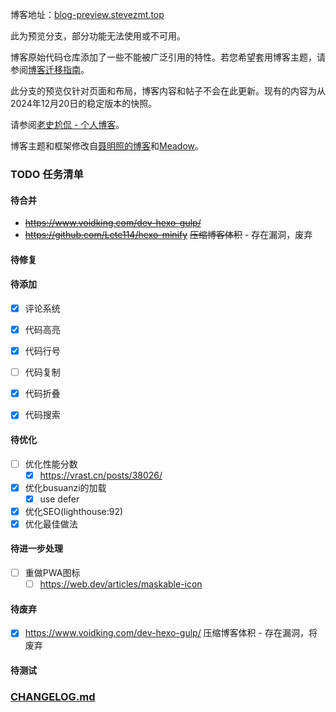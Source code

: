 博客地址：[blog-preview.stevezmt.top](https://blog-preview.stevezmt.top)

此为预览分支，部分功能无法使用或不可用。

博客原始代码仓库添加了一些不能被广泛引用的特性。若您希望套用博客主题，请参阅[博客迁移指南](https://blog.stevezmt.top/2024/12/21/fork-this-theme/)。

此分支的预览仅针对页面和布局，博客内容和帖子不会在此更新。现有的内容为从2024年12月20日的稳定版本的快照。

请参阅[老史尬侃 - 个人博客](https://blog.stevezmt.top)。

博客主题和框架修改自[聂明照的博客](https://github.com/niemingzhao/niemingzhao.github.io)和[Meadow](https://garybear.cn/hexo-theme-meadow/#/README)。


###  TODO 任务清单
#### 待合并
 -  ~~https://www.voidking.com/dev-hexo-gulp/~~
 -  ~~https://github.com/Lete114/hexo-minify~~
       ~~压缩博客体积~~
        - 存在漏洞，废弃

#### 待修复

#### 待添加
 - [x] 评论系统
 - [x] 代码高亮
 - [x] 代码行号
 - [ ] 代码复制
 - [x] 代码折叠
 - [x] 代码搜索



#### 待优化
 - [ ] 优化性能分数
   - [x] https://vrast.cn/posts/38026/
 - [x] 优化busuanzi的加载
   - [x] use defer
 - [x] 优化SEO(lighthouse:92)
 - [x] 优化最佳做法

#### 待进一步处理
 - [ ] 重做PWA图标
   - [ ] https://web.dev/articles/maskable-icon

#### 待废弃
 - [x] https://www.voidking.com/dev-hexo-gulp/
       压缩博客体积
       - 存在漏洞，将废弃

#### 待测试

### [CHANGELOG.md](CHANGELOG.md)



